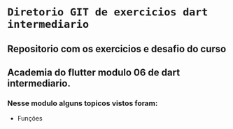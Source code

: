 # **`Diretorio GIT de exercicios dart intermediario`**
## Repositorio com os exercicios e desafio do curso
## Academia do flutter modulo 06 de dart intermediario.


### Nesse modulo alguns topicos vistos foram:
* Funções